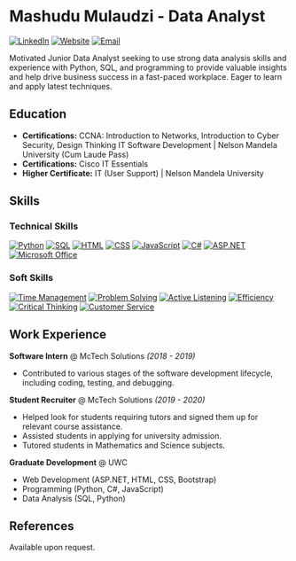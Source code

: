 # Mashudu Mulaudzi - Data Analyst

[![LinkedIn](https://img.shields.io/badge/LinkedIn-0077B5?style=for-the-badge&logo=linkedin&logoColor=white)](https://www.linkedin.com/in/your-linkedin-username)
[![Website](https://img.shields.io/badge/Website-4285F4?style=for-the-badge&logo=google-chrome&logoColor=white)](https://your-website.com)
[![Email](https://img.shields.io/badge/Email-D14836?style=for-the-badge&logo=gmail&logoColor=white)](mailto:mashudukmulaudzi@gmail.com)

Motivated Junior Data Analyst seeking to use strong data analysis skills and experience with Python, SQL, and programming to provide valuable insights and help drive business success in a fast-paced workplace. Eager to learn and apply latest techniques.

## Education

- **Certifications:** CCNA: Introduction to Networks, Introduction to Cyber Security, Design Thinking IT Software Development | Nelson Mandela University (Cum Laude Pass)
- **Certifications:** Cisco IT Essentials
- **Higher Certificate:** IT (User Support) | Nelson Mandela University

## Skills

### Technical Skills

[![Python](https://img.shields.io/badge/Python-3776AB?style=for-the-badge&logo=python&logoColor=white)]()
[![SQL](https://img.shields.io/badge/SQL-CC2927?style=for-the-badge&logo=mysql&logoColor=white)]()
[![HTML](https://img.shields.io/badge/HTML5-E34F26?style=for-the-badge&logo=html5&logoColor=white)]()
[![CSS](https://img.shields.io/badge/CSS3-1572B6?style=for-the-badge&logo=css3&logoColor=white)]()
[![JavaScript](https://img.shields.io/badge/JavaScript-F7DF1E?style=for-the-badge&logo=javascript&logoColor=black)]()
[![C#](https://img.shields.io/badge/C%23-239120?style=for-the-badge&logo=c-sharp&logoColor=white)]()
[![ASP.NET](https://img.shields.io/badge/ASP.NET-512BD4?style=for-the-badge&logo=dotnet&logoColor=white)]()
[![Microsoft Office](https://img.shields.io/badge/Microsoft_Office-D83B01?style=for-the-badge&logo=microsoft-office&logoColor=white)]()

### Soft Skills

[![Time Management](https://img.shields.io/badge/Time%20Management-4285F4?style=for-the-badge)]()
[![Problem Solving](https://img.shields.io/badge/Problem%20Solving-4285F4?style=for-the-badge)]()
[![Active Listening](https://img.shields.io/badge/Active%20Listening-4285F4?style=for-the-badge)]()
[![Efficiency](https://img.shields.io/badge/Efficiency-4285F4?style=for-the-badge)]()
[![Critical Thinking](https://img.shields.io/badge/Critical%20Thinking-4285F4?style=for-the-badge)]()
[![Customer Service](https://img.shields.io/badge/Customer%20Service-4285F4?style=for-the-badge)]()

## Work Experience

**Software Intern** @ McTech Solutions _(2018 - 2019)_
- Contributed to various stages of the software development lifecycle, including coding, testing, and debugging.

**Student Recruiter** @ McTech Solutions _(2019 - 2020)_
- Helped look for students requiring tutors and signed them up for relevant course assistance.
- Assisted students in applying for university admission.
- Tutored students in Mathematics and Science subjects.

**Graduate Development** @ UWC
- Web Development (ASP.NET, HTML, CSS, Bootstrap)
- Programming (Python, C#, JavaScript)
- Data Analysis (SQL, Python)

## References

Available upon request.
